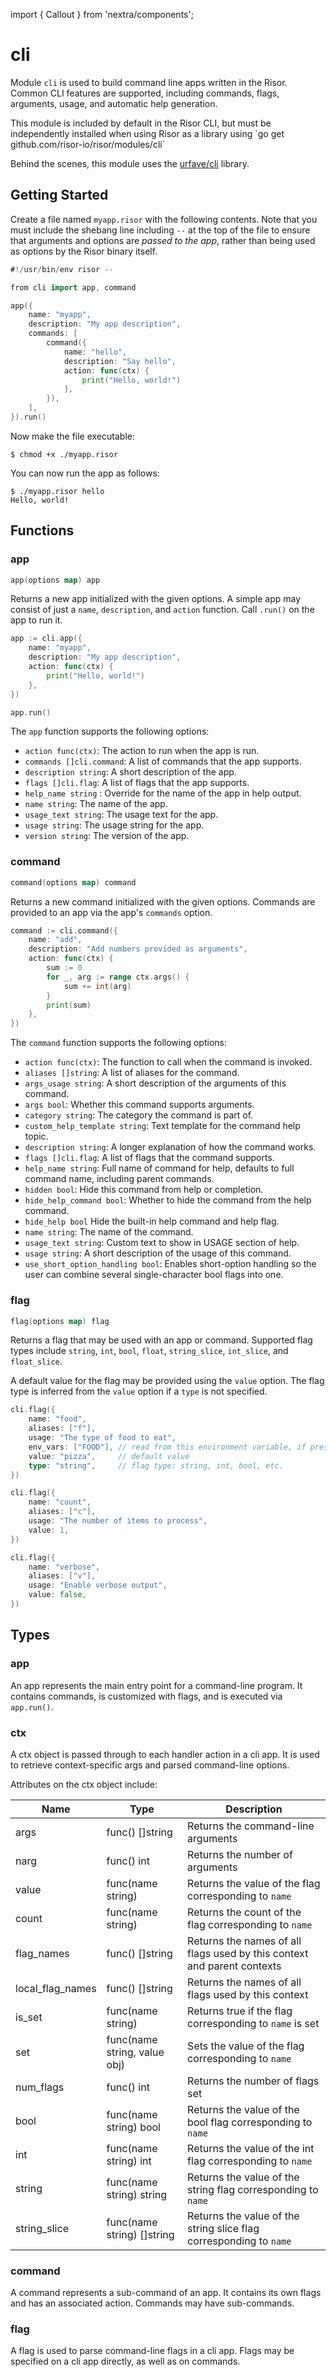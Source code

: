 import { Callout } from 'nextra/components';

# cli

Module `cli` is used to build command line apps written in the Risor. Common
CLI features are supported, including commands, flags, arguments, usage, and
automatic help generation.

<Callout type="info" emoji="ℹ️">
  This module is included by default in the Risor CLI, but must be
  independently installed when using Risor as
  a library using `go get github.com/risor-io/risor/modules/cli`
</Callout>

Behind the scenes, this module uses the [urfave/cli](https://cli.urfave.org/) library.

## Getting Started

Create a file named `myapp.risor` with the following contents. Note that you
must include the shebang line including `--` at the top of the file to ensure
that arguments and options are _passed to the app_, rather than being used as
options by the Risor binary itself.

```go copy filename="myapp.risor"
#!/usr/bin/env risor --

from cli import app, command

app({
    name: "myapp",
    description: "My app description",
    commands: [
        command({
            name: "hello",
            description: "Say hello",
            action: func(ctx) {
                print("Hello, world!")
            },
        }),
    ],
}).run()
```

Now make the file executable:

```
$ chmod +x ./myapp.risor
```

You can now run the app as follows:

```
$ ./myapp.risor hello
Hello, world!
```

## Functions

### app

```go filename="Function signature"
app(options map) app
```

Returns a new app initialized with the given options. A simple app may consist
of just a `name`, `description`, and `action` function. Call `.run()` on the
app to run it.

```go copy filename="Example"
app := cli.app({
    name: "myapp",
    description: "My app description",
    action: func(ctx) {
        print("Hello, world!")
    },
})

app.run()
```

The `app` function supports the following options:

- `action func(ctx)`: The action to run when the app is run.
- `commands []cli.command`: A list of commands that the app supports.
- `description string`: A short description of the app.
- `flags []cli.flag`: A list of flags that the app supports.
- `help_name string` : Override for the name of the app in help output.
- `name string`: The name of the app.
- `usage_text string`: The usage text for the app.
- `usage string`: The usage string for the app.
- `version string`: The version of the app.

### command

```go filename="Function signature"
command(options map) command
```

Returns a new command initialized with the given options. Commands are provided
to an app via the app's `commands` option.

```go copy filename="Example"
command := cli.command({
    name: "add",
    description: "Add numbers provided as arguments",
    action: func(ctx) {
        sum := 0
        for _, arg := range ctx.args() {
            sum += int(arg)
        }
        print(sum)
    },
})
```

The `command` function supports the following options:

- `action func(ctx)`: The function to call when the command is invoked.
- `aliases []string`: A list of aliases for the command.
- `args_usage string`: A short description of the arguments of this command.
- `args bool`: Whether this command supports arguments.
- `category string`: The category the command is part of.
- `custom_help_template string`: Text template for the command help topic.
- `description string`: A longer explanation of how the command works.
- `flags []cli.flag`: A list of flags that the command supports.
- `help_name string`: Full name of command for help, defaults to full command name, including parent commands.
- `hidden bool`: Hide this command from help or completion.
- `hide_help_command bool`: Whether to hide the command from the help command.
- `hide_help bool` Hide the built-in help command and help flag.
- `name string`: The name of the command.
- `usage_text string`: Custom text to show in USAGE section of help.
- `usage string`: A short description of the usage of this command.
- `use_short_option_handling bool`: Enables short-option handling so the user can combine several single-character bool flags into one.

### flag

```go filename="Function signature"
flag(options map) flag
```

Returns a flag that may be used with an app or command. Supported flag types
include `string`, `int`, `bool`, `float`, `string_slice`, `int_slice`,
and `float_slice`.

A default value for the flag may be provided using the `value` option. The flag
type is inferred from the `value` option if a `type` is not specified.

```go copy filename="Example string flag"
cli.flag({
    name: "food",
    aliases: ["f"],
    usage: "The type of food to eat",
    env_vars: ["FOOD"], // read from this environment variable, if present
    value: "pizza",     // default value
    type: "string",     // flag type: string, int, bool, etc.
})
```

```go copy filename="Example int flag"
cli.flag({
    name: "count",
    aliases: ["c"],
    usage: "The number of items to process",
    value: 1,
})
```

```go copy filename="Example bool flag"
cli.flag({
    name: "verbose",
    aliases: ["v"],
    usage: "Enable verbose output",
    value: false,
})
```

## Types

### app

An app represents the main entry point for a command-line program. It contains
commands, is customized with flags, and is executed via `app.run()`.

### ctx

A ctx object is passed through to each handler action in a cli app. It is
used to retrieve context-specific args and parsed command-line options.

Attributes on the ctx object include:

| Name             | Type                         | Description                                                             |
| ---------------- | ---------------------------- | ----------------------------------------------------------------------- |
| args             | func() []string              | Returns the command-line arguments                                      |
| narg             | func() int                   | Returns the number of arguments                                         |
| value            | func(name string)            | Returns the value of the flag corresponding to `name`                   |
| count            | func(name string)            | Returns the count of the flag corresponding to `name`                   |
| flag_names       | func() []string              | Returns the names of all flags used by this context and parent contexts |
| local_flag_names | func() []string              | Returns the names of all flags used by this context                     |
| is_set           | func(name string)            | Returns true if the flag corresponding to `name` is set                 |
| set              | func(name string, value obj) | Sets the value of the flag corresponding to `name`                      |
| num_flags        | func() int                   | Returns the number of flags set                                         |
| bool             | func(name string) bool       | Returns the value of the bool flag corresponding to `name`              |
| int              | func(name string) int        | Returns the value of the int flag corresponding to `name`               |
| string           | func(name string) string     | Returns the value of the string flag corresponding to `name`            |
| string_slice     | func(name string) []string   | Returns the value of the string slice flag corresponding to `name`      |

### command

A command represents a sub-command of an app. It contains its own flags and
has an associated action. Commands may have sub-commands.

### flag

A flag is used to parse command-line flags in a cli app. Flags may be specified
on a cli app directly, as well as on commands.

